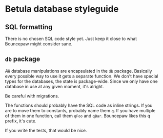 # Betula database styleguide
## SQL formatting
There is no chosen SQL code style yet. Just keep it close to what Bouncepaw might consider sane.

## `db` package
*All* database manipulations are encapsulated in the `db` package. Basically every possible way to use it gets a separate function. We don't have special types for the databases, the state is package-wide. Since we only have one database in use at any given moment, it's alright.

Be careful with migrations.

The functions should probably have the SQL code as inline strings. If you are to move them to constants, probably name them `q`. If you have multiple of them in one function, call them `qFoo` and `qBar`. Bouncepaw likes this q prefix, it's cute.

If you write the tests, that would be nice.